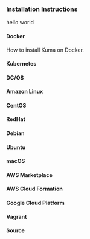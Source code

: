 ### Installation Instructions
hello world

#### Docker
How to install Kuma on Docker.

#### Kubernetes

#### DC/OS

#### Amazon Linux

#### CentOS

#### RedHat

#### Debian

#### Ubuntu

#### macOS

#### AWS Marketplace

#### AWS Cloud Formation

#### Google Cloud Platform

#### Vagrant

#### Source